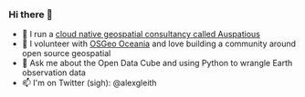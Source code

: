 ### Hi there 👋

- 🔭 I run a [cloud native geospatial consultancy called Auspatious](https://auspatious.com)
- 👯 I volunteer with [OSGeo Oceania](https://osgeo-oceania.org/) and love building a community around open source geospatial
- 💬 Ask me about the Open Data Cube and using Python to wrangle Earth observation data
- 📫 I'm on Twitter (sigh): @alexgleith
